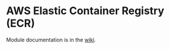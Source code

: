 # AWS Elastic Container Registry (ECR)

Module documentation is in the [wiki](https://github.com/HealthcareBlocks/hcblocks-terraform-modules-aws/wiki/ecr).
